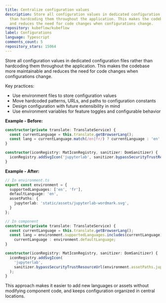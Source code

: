 ```yaml
---
title: Centralize configuration values
description: Store all configuration values in dedicated configuration files rather
  than hardcoding them throughout the application. This makes the codebase more maintainable
  and reduces the need for code changes when configurations change.
repository: kubeflow/kubeflow
label: Configurations
language: Typescript
comments_count: 5
repository_stars: 15064
---
```


Store all configuration values in dedicated configuration files rather than hardcoding them throughout the application. This makes the codebase more maintainable and reduces the need for code changes when configurations change.

Key practices:
- Use environment files to store configuration values
- Move hardcoded patterns, URLs, and paths to configuration constants
- Design configuration with future extensibility in mind
- Use environment variables for feature toggles and configurable behavior

**Example - Before:**
```typescript
constructor(private translate: TranslateService) {
  const currentLanguage = this.translate.getBrowserLang();
  const lang = currentLanguage.match(/en|fr/) ? currentLanguage : 'en';
}

constructor(iconRegistry: MatIconRegistry, sanitizer: DomSanitizer) {
  iconRegistry.addSvgIcon('jupyterlab', sanitizer.bypassSecurityTrustResourceUrl('static/assets/jupyterlab-wordmark.svg'));
}
```

**Example - After:**
```typescript
// In environment.ts
export const environment = {
  supportedLanguages: ['en', 'fr'],
  defaultLanguage: 'en',
  assetPaths: {
    jupyterlab: 'static/assets/jupyterlab-wordmark.svg',
  }
};

// In component
constructor(private translate: TranslateService) {
  const currentLanguage = this.translate.getBrowserLang();
  const lang = environment.supportedLanguages.includes(currentLanguage) ? 
    currentLanguage : environment.defaultLanguage;
}

constructor(iconRegistry: MatIconRegistry, sanitizer: DomSanitizer) {
  iconRegistry.addSvgIcon(
    'jupyterlab', 
    sanitizer.bypassSecurityTrustResourceUrl(environment.assetPaths.jupyterlab)
  );
}
```

This approach makes it easier to add new languages or assets without modifying component code, and keeps configuration organized in central locations.
